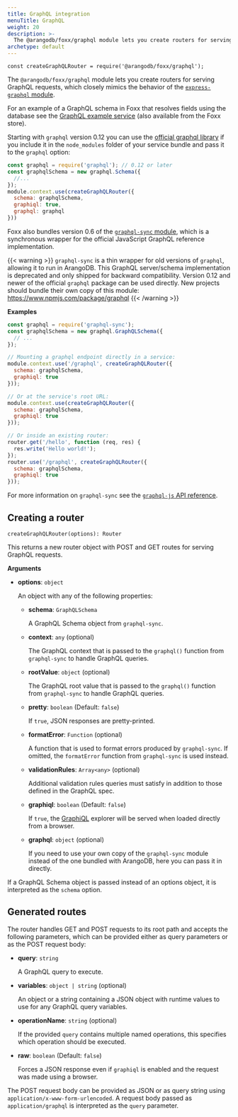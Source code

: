 ```yaml
---
title: GraphQL integration
menuTitle: GraphQL
weight: 20
description: >-
  The @arangodb/foxx/graphql module lets you create routers for serving GraphQL requests
archetype: default
---
```

`const createGraphQLRouter = require('@arangodb/foxx/graphql');`

The `@arangodb/foxx/graphql` module lets you create routers for serving
GraphQL requests, which closely mimics the behavior of the
[`express-graphql` module](https://github.com/graphql/express-graphql).

For an example of a GraphQL schema in Foxx that resolves fields using the
database see the [GraphQL example service](https://github.com/arangodb-foxx/demo-graphql)
(also available from the Foxx store).

Starting with `graphql` version 0.12 you can use the
[official graphql library](https://github.com/graphql/graphql-js)
if you include it in the `node_modules` folder of your service bundle and pass
it to the `graphql` option:

```js
const graphql = require('graphql'); // 0.12 or later
const graphqlSchema = new graphql.Schema({
  //...
});
module.context.use(createGraphQLRouter({
  schema: graphqlSchema,
  graphiql: true,
  graphql: graphql
}))
```

Foxx also bundles version 0.6 of the
[`graphql-sync` module](https://www.npmjs.com/package/graphql-sync),
which is a synchronous wrapper for the official JavaScript GraphQL reference
implementation.

{{< warning >}}
`graphql-sync` is a thin wrapper for old versions of `graphql`, allowing it
to run in ArangoDB. This GraphQL server/schema implementation is deprecated
and only shipped for backward compatibility. Version 0.12 and newer of the
official `graphql` package can be used directly. New projects should bundle
their own copy of this module: <https://www.npmjs.com/package/graphql>
{{< /warning >}}

**Examples**

```js
const graphql = require('graphql-sync');
const graphqlSchema = new graphql.GraphQLSchema({
  // ...
});

// Mounting a graphql endpoint directly in a service:
module.context.use('/graphql', createGraphQLRouter({
  schema: graphqlSchema,
  graphiql: true
}));

// Or at the service's root URL:
module.context.use(createGraphQLRouter({
  schema: graphqlSchema,
  graphiql: true
}));

// Or inside an existing router:
router.get('/hello', function (req, res) {
  res.write('Hello world!');
});
router.use('/graphql', createGraphQLRouter({
  schema: graphqlSchema,
  graphiql: true
}));
```

For more information on `graphql-sync` see the
[`graphql-js` API reference](http://graphql.org/docs/api-reference-graphql/).

## Creating a router

`createGraphQLRouter(options): Router`

This returns a new router object with POST and GET routes for serving GraphQL requests.

**Arguments**

* **options**: `object`

  An object with any of the following properties:

  * **schema**: `GraphQLSchema`

    A GraphQL Schema object from `graphql-sync`.

  * **context**: `any` (optional)

    The GraphQL context that is passed to the `graphql()` function from
    `graphql-sync` to handle GraphQL queries.

  * **rootValue**: `object` (optional)

    The GraphQL root value that is passed to the `graphql()` function
    from `graphql-sync` to handle GraphQL queries.

  * **pretty**: `boolean` (Default: `false`)

    If `true`, JSON responses are pretty-printed.

  * **formatError**: `Function` (optional)

    A function that is used to format errors produced by `graphql-sync`.
    If omitted, the `formatError` function from `graphql-sync` is used instead.

  * **validationRules**: `Array<any>` (optional)

    Additional validation rules queries must satisfy in addition to those
    defined in the GraphQL spec.

  * **graphiql**: `boolean` (Default: `false`)

    If `true`, the [GraphiQL](https://github.com/graphql/graphiql) explorer
    will be served when loaded directly from a browser.

  * **graphql**: `object` (optional)

    If you need to use your own copy of the `graphql-sync` module instead of
    the one bundled with ArangoDB, here you can pass it in directly.

If a GraphQL Schema object is passed instead of an options object, it is
interpreted as the `schema` option.

## Generated routes

The router handles GET and POST requests to its root path and accepts the
following parameters, which can be provided either as query parameters or
as the POST request body:

* **query**: `string`

  A GraphQL query to execute.

* **variables**: `object | string` (optional)

  An object or a string containing a JSON object with runtime values to use
  for any GraphQL query variables.

* **operationName**: `string` (optional)

  If the provided `query` contains multiple named operations, this specifies
  which operation should be executed.

* **raw**: `boolean` (Default: `false`)

  Forces a JSON response even if `graphiql` is enabled and the request was
  made using a browser.

The POST request body can be provided as JSON or as query string using
`application/x-www-form-urlencoded`. A request body passed as
`application/graphql` is interpreted as the `query` parameter.

